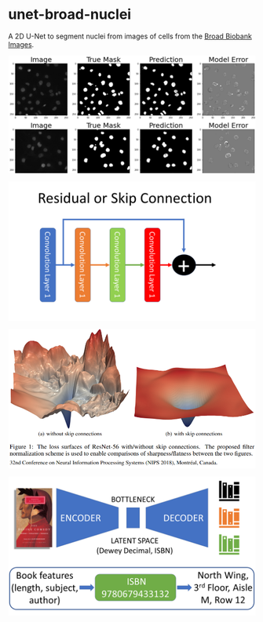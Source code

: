 # unet-broad-nuclei
A 2D U-Net to segment nuclei from images of cells from the [Broad Biobank Images](https://bbbc.broadinstitute.org/BBBC038).

![broad](/model_images_predictions.png)


![skip](skip_connection.png)

![skip-loss](residual_loss_space.png)

![encoder-decoder](encoder-decoder.png)
